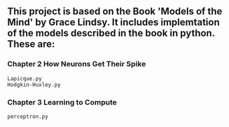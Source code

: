 ## This project is based on the Book 'Models of the Mind' by Grace Lindsy. It includes implemtation of the models described in the book in python. These are:

### Chapter 2 How Neurons Get Their Spike
	Lapicque.py
	Hodgkin-Huxley.py

### Chapter 3 Learning to Compute
	perceptron.py